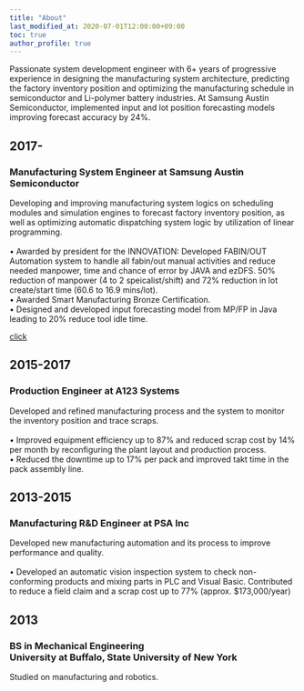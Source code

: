 ```yaml
---
title: "About"
last_modified_at: 2020-07-01T12:00:00+09:00
toc: true
author_profile: true
---
```


Passionate system development engineer with 6+ years of progressive experience in designing the manufacturing system architecture, predicting the factory inventory position and optimizing the manufacturing schedule in semiconductor and Li-polymer battery industries. At Samsung Austin Semiconductor, implemented input and lot position forecasting models improving forecast accuracy by 24%.

## 2017-
### Manufacturing System Engineer at Samsung Austin Semiconductor
<p>Developing and improving manufacturing system logics on scheduling modules and simulation engines to forecast factory inventory position, as well as optimizing automatic dispatching system logic by utilization of linear programming.<br>
<br>• Awarded by president for the INNOVATION: Developed FABIN/OUT Automation system to handle all fabin/out manual activities and reduce needed manpower, time and chance of error by JAVA and ezDFS. 50% reduction of manpower (4 to 2 speicalist/shift) and 72% reduction in lot create/start time (60.6 to 16.9 mins/lot).
<br>• Awarded Smart Manufacturing Bronze Certification.
<br>• Designed and developed input forecasting model from MP/FP in Java leading to 20% reduce tool idle time.
</p>

[click](resume.pdf)

## 2015-2017
### Production Engineer at A123 Systems
<p>Developed and refined manufacturing process and the system to monitor the inventory position and trace scraps.<br>
<br>• Improved equipment efficiency up to 87% and reduced scrap cost by 14% per month by reconfiguring the plant layout and production process. 
<br>• Reduced the downtime up to 17% per pack and improved takt time in the pack assembly line.
</p>


## 2013-2015
### Manufacturing R&D Engineer at PSA Inc
<p>Developed new manufacturing automation and its process to improve performance and quality.<br>
<br>• Developed an automatic vision inspection system to check non-conforming products and mixing parts in PLC and Visual Basic. Contributed to reduce a field claim and a scrap cost up to 77% (approx. $173,000/year)
</p>
	
## 2013
### BS in Mechanical Engineering<br>University at Buffalo, State University of New York
<p>Studied on manufacturing and robotics.</p>
